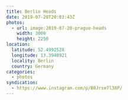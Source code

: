 ```yaml
---
title: Berlin Heads
date: 2019-07-20T20:03:43Z
photos:
  - url: image:2019-07-20-prague-heads
    width: 3000
    height: 2250
location:
  latitude: 52.4992528
  longitude: 13.3940921
  locality: Berlin
  country: Germany
categories:
  - photos
syndication:
  - https://www.instagram.com/p/B0Jrse7l38P/
---
```

